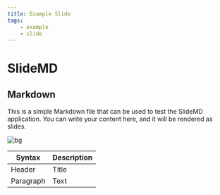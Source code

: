 ```yaml
---
title: Example Slide
tags:
    - example
    - slide
---
```


# SlideMD

<!-- split:2 -->

## Markdown <!-- .hover:bg-red-500 .bg-blue-200 -->

This is a simple Markdown file that can be used to test the SlideMD application. You can write your content here, and it will be rendered as slides.

![bg](https://picsum.photos/300/300)

| Syntax      | Description |
| ----------- | ----------- |
| Header      | Title       |
| Paragraph   | Text        |
